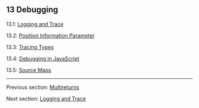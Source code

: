 ## 13 Debugging

13.1: [Logging and Trace](debugging-trace-log.md)

13.2: [Position Information Parameter](debugging-posinfos.md)

13.3: [Tracing Types](debugging-type-function.md)

13.4: [Debugging in JavaScript](debugging-javascript.md)

13.5: [Source Maps](debugging-source-map.md)

---

Previous section: [Multireturns](target-lua-multireturns.md)

Next section: [Logging and Trace](debugging-trace-log.md)